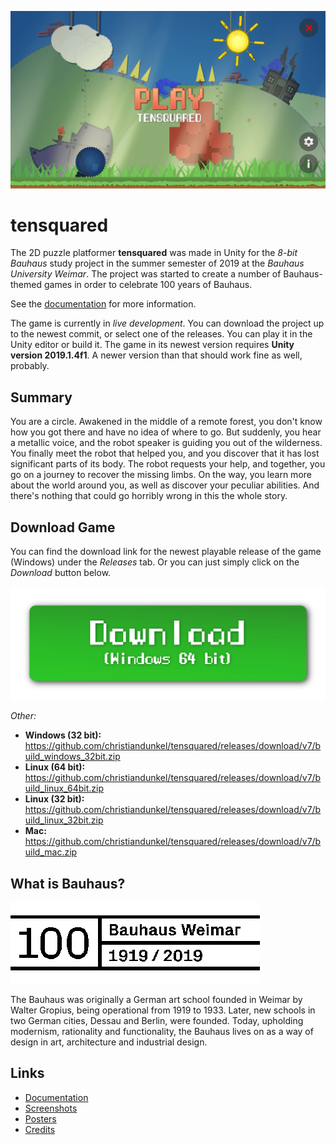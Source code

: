 [![Screenshot of the main menu of the game tensquared, depicting the sky, the sun, hills, trees and a factory in the background.](/Documentation/Screenshots/screenshot_main_menu.png)](#)

# tensquared

The 2D puzzle platformer **tensquared** was made in Unity for the *8-bit Bauhaus* study project in the summer semester of 2019 at the *Bauhaus University Weimar*. The project was started to create a number of Bauhaus-themed games in order to celebrate 100 years of Bauhaus.

See the [documentation](/Documentation/Documentation.md) for more information.

The game is currently in *live development*. You can download the project up to the newest commit, or select one of the releases. You can play it in the Unity editor or build it. The game in its newest version requires **Unity version 2019.1.4f1**. A newer version than that should work fine as well, probably.

## Summary

You are a circle. Awakened in the middle of a remote forest, you don't know how you got there and have no idea of where to go. But suddenly, you hear a metallic voice, and the robot speaker is guiding you out of the wilderness. You finally meet the robot that helped you, and you discover that it has lost significant parts of its body. The robot requests your help, and together, you go on a journey to recover the missing limbs. On the way, you learn more about the world around you, as well as discover your peculiar abilities.  And there's nothing that could go horribly wrong in this the whole story.

## Download Game

You can find the download link for the newest playable release of the game (Windows) under the *Releases* tab. Or you can just simply click on the *Download* button below.

[![Download the game](/Documentation/Images/download_button.png)](https://github.com/christiandunkel/tensquared/releases/download/v7/build_windows_64bit.zip)

*Other:*
- **Windows (32 bit):** https://github.com/christiandunkel/tensquared/releases/download/v7/build_windows_32bit.zip
- **Linux (64 bit):** https://github.com/christiandunkel/tensquared/releases/download/v7/build_linux_64bit.zip
- **Linux (32 bit):** https://github.com/christiandunkel/tensquared/releases/download/v7/build_linux_32bit.zip
- **Mac:** https://github.com/christiandunkel/tensquared/releases/download/v7/build_mac.zip

## What is Bauhaus?

[![Bauhaus Logo](/Documentation/Images/bauhaus_logo_large.png)](#)

The Bauhaus was originally a German art school founded in Weimar by Walter Gropius, being operational from 1919 to 1933. Later, new schools in two German cities, Dessau and Berlin, were founded. Today, upholding modernism, rationality and functionality, the Bauhaus lives on as a way of design in art, architecture and industrial design.

## Links
- [Documentation](/Documentation/Documentation.md)
- [Screenshots](/Documentation/Screenshots/)
- [Posters](/Documentation/Posters/)
- [Credits](/Documentation/Credits.md)
